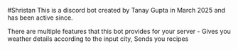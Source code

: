 #Shristan
This is a discord bot created by Tanay Gupta in March 2025 and has been active since.

There are multiple features that this bot provides for your server - Gives you weather details according to the input city, Sends you recipes
